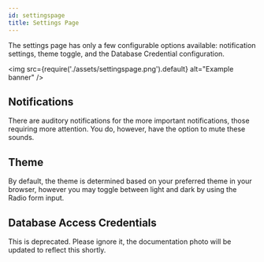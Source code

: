 ```yaml
---
id: settingspage
title: Settings Page
---
```


The settings page has only a few configurable options available: notification settings, theme toggle, and the Database Credential configuration.

<img
src={require('./assets/settingspage.png').default}
alt="Example banner"
/>

## Notifications

There are auditory notifications for the more important notifications, those requiring more attention. You do, however, have the option to mute these sounds.

## Theme

By default, the theme is determined based on your preferred theme in your browser, however you may toggle between light and dark by using the Radio form input.

## Database Access Credentials

This is deprecated. Please ignore it, the documentation photo will be updated to reflect this shortly.

